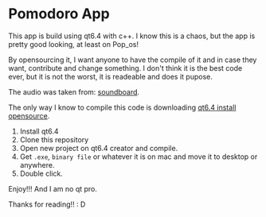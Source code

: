 # Pomodoro App

This app is build using qt6.4 with c++. I know this is a chaos, but the app is pretty good looking, at least on Pop_os!

By opensourcing it, I want anyone to have the compile of it and in case they want, contribute and change something. I don't think it is the best code ever, but it is not the worst, it is readeable and does it pupose.

The audio was taken from: [soundboard](https://www.soundboard.com/sb/minions).

The only way I know to compile this code is downloading [qt6.4 install opensource](https://doc.qt.io/qt-6/get-and-install-qt.html).

1. Install qt6.4
2. Clone this repository
3. Open new project on qt6.4 creator and compile.
4. Get `.exe`, `binary file` or whatever it is on mac and move it to desktop or anywhere.
5. Double click.

Enjoy!!! And I am no qt pro.

Thanks for reading!! : D

